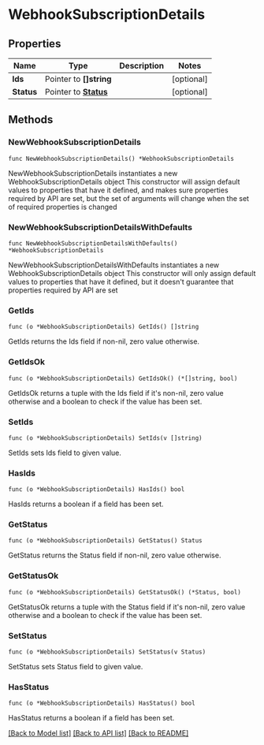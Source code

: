 # WebhookSubscriptionDetails

## Properties

Name | Type | Description | Notes
------------ | ------------- | ------------- | -------------
**Ids** | Pointer to **[]string** |  | [optional] 
**Status** | Pointer to [**Status**](Status.md) |  | [optional] 

## Methods

### NewWebhookSubscriptionDetails

`func NewWebhookSubscriptionDetails() *WebhookSubscriptionDetails`

NewWebhookSubscriptionDetails instantiates a new WebhookSubscriptionDetails object
This constructor will assign default values to properties that have it defined,
and makes sure properties required by API are set, but the set of arguments
will change when the set of required properties is changed

### NewWebhookSubscriptionDetailsWithDefaults

`func NewWebhookSubscriptionDetailsWithDefaults() *WebhookSubscriptionDetails`

NewWebhookSubscriptionDetailsWithDefaults instantiates a new WebhookSubscriptionDetails object
This constructor will only assign default values to properties that have it defined,
but it doesn't guarantee that properties required by API are set

### GetIds

`func (o *WebhookSubscriptionDetails) GetIds() []string`

GetIds returns the Ids field if non-nil, zero value otherwise.

### GetIdsOk

`func (o *WebhookSubscriptionDetails) GetIdsOk() (*[]string, bool)`

GetIdsOk returns a tuple with the Ids field if it's non-nil, zero value otherwise
and a boolean to check if the value has been set.

### SetIds

`func (o *WebhookSubscriptionDetails) SetIds(v []string)`

SetIds sets Ids field to given value.

### HasIds

`func (o *WebhookSubscriptionDetails) HasIds() bool`

HasIds returns a boolean if a field has been set.

### GetStatus

`func (o *WebhookSubscriptionDetails) GetStatus() Status`

GetStatus returns the Status field if non-nil, zero value otherwise.

### GetStatusOk

`func (o *WebhookSubscriptionDetails) GetStatusOk() (*Status, bool)`

GetStatusOk returns a tuple with the Status field if it's non-nil, zero value otherwise
and a boolean to check if the value has been set.

### SetStatus

`func (o *WebhookSubscriptionDetails) SetStatus(v Status)`

SetStatus sets Status field to given value.

### HasStatus

`func (o *WebhookSubscriptionDetails) HasStatus() bool`

HasStatus returns a boolean if a field has been set.


[[Back to Model list]](../README.md#documentation-for-models) [[Back to API list]](../README.md#documentation-for-api-endpoints) [[Back to README]](../README.md)


